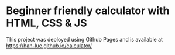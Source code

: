 # Beginner friendly calculator with HTML, CSS & JS

This project was deployed using Github Pages and is available at https://han-lue.github.io/calculator/